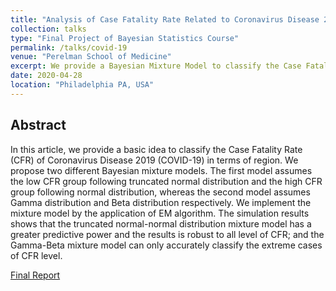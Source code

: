 ```yaml
---
title: "Analysis of Case Fatality Rate Related to Coronavirus Disease 2019"
collection: talks
type: "Final Project of Bayesian Statistics Course"
permalink: /talks/covid-19
venue: "Perelman School of Medicine"
excerpt: We provide a Bayesian Mixture Model to classify the Case Fatality Rate (CFR) of Coronavirus Disease 2019 (COVID-19) in terms of region.
date: 2020-04-28
location: "Philadelphia PA, USA"
---
```


## Abstract
In this article, we provide a basic idea to classify the Case Fatality Rate (CFR) of Coronavirus Disease 2019 (COVID-19) in terms of region. We propose two different Bayesian mixture models. The first model assumes the low CFR group following truncated normal distribution and the high CFR group following normal distribution, whereas the second model assumes Gamma distribution and Beta distribution respectively. We implement the mixture model by the application of EM algorithm. The simulation results shows that the truncated normal-normal distribution mixture model has a greater predictive power and the results is robust to all level of CFR; and the Gamma-Beta mixture model can only accurately classify the extreme cases of CFR level.

[Final Report](http://academicpages.github.io/files/paper1.pdf)

